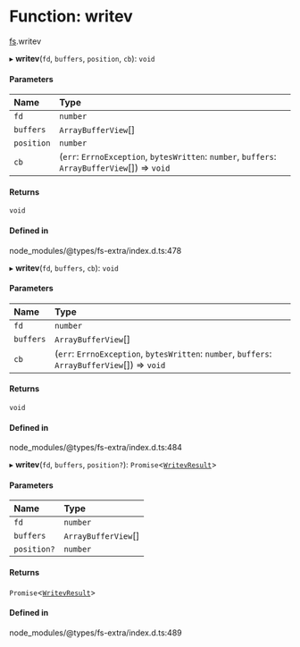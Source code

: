 # Function: writev

[fs](../modules/fs.md).writev

▸ **writev**(`fd`, `buffers`, `position`, `cb`): `void`

#### Parameters

| Name | Type |
| :------ | :------ |
| `fd` | `number` |
| `buffers` | `ArrayBufferView`[] |
| `position` | `number` |
| `cb` | (`err`: `ErrnoException`, `bytesWritten`: `number`, `buffers`: `ArrayBufferView`[]) => `void` |

#### Returns

`void`

#### Defined in

node_modules/@types/fs-extra/index.d.ts:478

▸ **writev**(`fd`, `buffers`, `cb`): `void`

#### Parameters

| Name | Type |
| :------ | :------ |
| `fd` | `number` |
| `buffers` | `ArrayBufferView`[] |
| `cb` | (`err`: `ErrnoException`, `bytesWritten`: `number`, `buffers`: `ArrayBufferView`[]) => `void` |

#### Returns

`void`

#### Defined in

node_modules/@types/fs-extra/index.d.ts:484

▸ **writev**(`fd`, `buffers`, `position?`): `Promise`<[`WritevResult`](../interfaces/fs.WritevResult.md)\>

#### Parameters

| Name | Type |
| :------ | :------ |
| `fd` | `number` |
| `buffers` | `ArrayBufferView`[] |
| `position?` | `number` |

#### Returns

`Promise`<[`WritevResult`](../interfaces/fs.WritevResult.md)\>

#### Defined in

node_modules/@types/fs-extra/index.d.ts:489
